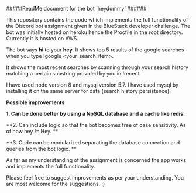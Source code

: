 #####ReadMe document for the bot 'heydummy' ######

This repository contains the code which implements the full functionality of the Discord bot assignment given in the BlueStack developer challenge.
The bot was initially hosted on heroku hence the Procfile in the root directory. Currently it is hosted on AWS.

The bot says **hi** to your **hey**.
It shows top 5 results of the google searches when you type !google <your_search_item>.

It shows the most recent searches by scanning through your search history matching a certain substring provided by you in !recent <substring>


I have used node version 8 and mysql version 5.7.
I have used mysql by installing it on the same server for data (search history persistence).

**Possible improvements**

**1. Can be done better by using a NoSQL database and a cache like redis.**

**2. Can include logic so that the bot becomes free of case sensitivity. As of now hey != Hey. **

**3. Code can be modularized separating the database connection and queries from the bot logic. **

As far as my understanding of the assignment is concerned the app works and implements the full functionality.

Please feel free to suggest improvements as per your understanding. You are most welcome for the suggestions. :)
